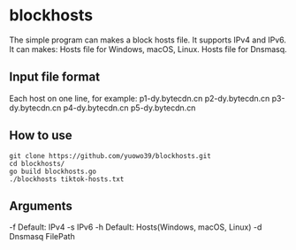 # blockhosts
The simple program can makes a block hosts file.
It supports IPv4 and IPv6. It can makes:
Hosts file for Windows, macOS, Linux.
Hosts file for Dnsmasq.
## Input file format
Each host on one line, for example:
    p1-dy.bytecdn.cn
    p2-dy.bytecdn.cn
    p3-dy.bytecdn.cn
    p4-dy.bytecdn.cn
    p5-dy.bytecdn.cn
## How to use
    git clone https://github.com/yuowo39/blockhosts.git
    cd blockhosts/
    go build blockhosts.go
    ./blockhosts tiktok-hosts.txt
## Arguments
-f       Default: IPv4
-s       IPv6
-h       Default: Hosts(Windows, macOS, Linux)
-d       Dnsmasq
FilePath
